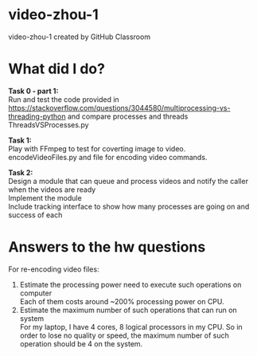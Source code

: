 # video-zhou-1    
video-zhou-1 created by GitHub Classroom       

# What did I do?       
<strong>Task 0 - part 1:</strong>         
Run and test the code provided in https://stackoverflow.com/questions/3044580/multiprocessing-vs-threading-python and compare processes and threads        
ThreadsVSProcesses.py       

<strong>Task 1: </strong>      
Play with FFmpeg to test for coverting image to video.      
encodeVideoFiles.py and file for encoding video commands.    

<strong>Task 2: </strong>      
Design a module that can queue and process videos and notify the caller when the videos are ready    
Implement the module    
Include tracking interface to show how many processes are going on and success of each     

# Answers to the hw questions    
For re-encoding video files:   
1. Estimate the processing power need to execute such operations on computer      
Each of them costs around ~200% processing power on CPU.   
2. Estimate the maximum number of such operations that can run on system      
For my laptop, I have 4 cores, 8 logical processors in my CPU. So in order to lose no quality or speed, the maximum number of such operation should be 4 on the system.   







